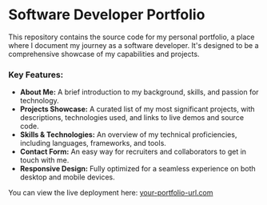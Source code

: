 # Software Developer Portfolio

This repository contains the source code for my personal portfolio, a place where I document my journey as a software developer. It's designed to be a comprehensive showcase of my capabilities and projects.

### Key Features:
* **About Me:** A brief introduction to my background, skills, and passion for technology.
* **Projects Showcase:** A curated list of my most significant projects, with descriptions, technologies used, and links to live demos and source code.
* **Skills & Technologies:** An overview of my technical proficiencies, including languages, frameworks, and tools.
* **Contact Form:** An easy way for recruiters and collaborators to get in touch with me.
* **Responsive Design:** Fully optimized for a seamless experience on both desktop and mobile devices.

You can view the live deployment here: [your-portfolio-url.com](https://your-portfolio-url.com)
